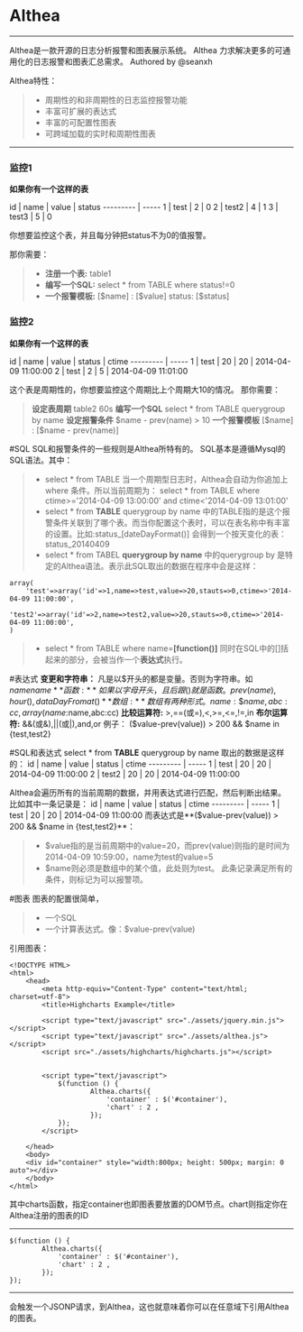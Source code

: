 # Althea


------

Althea是一款开源的日志分析报警和图表展示系统。
Althea 力求解决更多的可通用化的日志报警和图表汇总需求。
Authored by @seanxh 

Althea特性：

> * 周期性的和非周期性的日志监控报警功能
> * 丰富可扩展的表达式
> * 丰富的可配置性图表
> * 可跨域加载的实时和周期性图表


------

### 监控1

**如果你有一个这样的表** 

id      | name | value | status
--------- | -----
1  | test | 2 | 0
2     | test2 | 4 | 1
3      | test3 | 5 | 0

你想要监控这个表，并且每分钟把status不为0的值报警。

那你需要：
> * **注册一个表:** table1
> * **编写一个SQL:** select * from TABLE where status!=0
> * **一个报警模板:** [\$name] : [\$value] status: [\$status]

### 监控2
**如果你有一个这样的表** 

id      | name | value | status | ctime
--------- | -----
1  | test | 20 |  20 | 2014-04-09 11:00:00
2  | test | 2 | 5 | 2014-04-09 11:01:00

这个表是周期性的，你想要监控这个周期比上个周期大10的情况。
那你需要：
> **设定表周期** table2 60s
> **编写一个SQL** select * from TABLE querygroup by name
> **设定报警条件** $name - prev(name) > 10
> **一个报警模板** [\$name] : [\$name - prev(name)]


#SQL
SQL和报警条件的一些规则是Althea所特有的。
SQL基本是遵循Mysql的SQL语法。其中：
> - select * from TABLE
当一个周期型日志时，Althea会自动为你追加上where 条件。所以当前周期为：
select * from TABLE where ctime>='2014-04-09 13:00:00' and ctime<'2014-04-09 13:01:00'
> - select * from **TABLE** querygroup by name
中的TABLE指的是这个报警条件关联到了哪个表。而当你配置这个表时，可以在表名称中有丰富的设置。比如:status_[dateDayFormat()] 会得到一个按天变化的表：status_20140409
> - select * from TABEL **querygroup by name**
中的querygroup by 是特定的Althea语法。表示此SQL取出的数据在程序中会是这样：
```
array(
    'test'=>array('id'=>1,name=>test,value=>20,stauts=>0,ctime=>'2014-04-09 11:00:00',
    'test2'=>array('id'=>2,name=>test2,value=>20,stauts=>0,ctime=>'2014-04-09 11:00:00',
)
```
> - select * from TABLE where name=**[function()]**
同时在SQL中的[]括起来的部分，会被当作一个**表达式**执行。

#表达式
**变更和字符串：** 凡是以$开头的都是变量。否则为字符串。如 $name name
**函数:** 如果以字母开头，且后跟()就是函数。prev(name),hour(),dataDayFromat()
**数组:** 数组有两种形式。{name:\$name,abc:cc}, array(name:$name,abc:cc)
**比较运算符:** >,==(或=),<,>=,<=,!=,in
**布尔运算符:** &&(或&),||(或|),and,or
例子：
(\$value-prev(value)) > 200 && $name in {test,test2}

#SQL和表达式
select * from **TABLE** querygroup by name 取出的数据是这样的：
id      | name | value | status | ctime
--------- | -----
1  | test | 20 |  20 | 2014-04-09 11:00:00
2  | test2 | 20 |  20 | 2014-04-09 11:00:00

Althea会遍历所有的当前周期的数据，并用表达式进行匹配，然后判断出结果。
比如其中一条记录是：
id      | name | value | status | ctime
--------- | -----
1  | test | 20 |  20 | 2014-04-09 11:00:00
而表达式是**(\$value-prev(value)) > 200 && $name in {test,test2}**：
> - $value指的是当前周期中的value=20，而prev(value)则指的是时间为2014-04-09 10:59:00，name为test的value=5
> - $name则必须是数组中的某个值，此处则为test。
此条记录满足所有的条件，则标记为可以报警项。

#图表
图表的配置很简单，
>- 一个SQL
>- 一个计算表达式。像：$value-prev(value)

引用图表：
```
<!DOCTYPE HTML>
<html>
	<head>
		<meta http-equiv="Content-Type" content="text/html; charset=utf-8">
		<title>Highcharts Example</title>
		
		<script type="text/javascript" src="./assets/jquery.min.js"></script>
		<script type="text/javascript" src="./assets/althea.js"></script>
		<script src="./assets/highcharts/highcharts.js"></script>


		<script type="text/javascript">
			$(function () {
			        Althea.charts({
				        'container' : $('#container'),
				        'chart' : 2 ,
			        });
			});
		</script>

	</head>
	<body>
	<div id="container" style="width:800px; height: 500px; margin: 0 auto"></div>
	</body>
</html>
```
其中charts函数，指定container也即图表要放置的DOM节点。chart则指定你在Althea注册的图表的ID

----------------------
```
$(function () {
        Althea.charts({
	        'container' : $('#container'),
	        'chart' : 2 ,
        });
});
```
------------------------------
会触发一个JSONP请求，到Althea，这也就意味着你可以在任意域下引用Althea的图表。